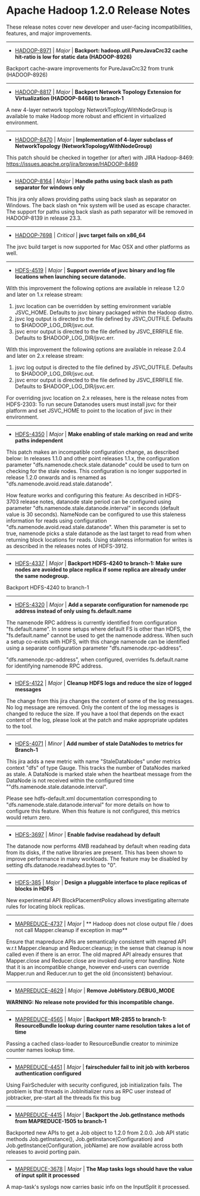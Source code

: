 
<!---
# Licensed to the Apache Software Foundation (ASF) under one
# or more contributor license agreements.  See the NOTICE file
# distributed with this work for additional information
# regarding copyright ownership.  The ASF licenses this file
# to you under the Apache License, Version 2.0 (the
# "License"); you may not use this file except in compliance
# with the License.  You may obtain a copy of the License at
#
#     http://www.apache.org/licenses/LICENSE-2.0
#
# Unless required by applicable law or agreed to in writing, software
# distributed under the License is distributed on an "AS IS" BASIS,
# WITHOUT WARRANTIES OR CONDITIONS OF ANY KIND, either express or implied.
# See the License for the specific language governing permissions and
# limitations under the License.
-->
# Apache Hadoop  1.2.0 Release Notes

These release notes cover new developer and user-facing incompatibilities, features, and major improvements.


---

* [HADOOP-8971](https://issues.apache.org/jira/browse/HADOOP-8971) | *Major* | **Backport: hadoop.util.PureJavaCrc32 cache hit-ratio is low for static data (HADOOP-8926)**

Backport cache-aware improvements for PureJavaCrc32 from trunk (HADOOP-8926)


---

* [HADOOP-8817](https://issues.apache.org/jira/browse/HADOOP-8817) | *Major* | **Backport Network Topology Extension for Virtualization (HADOOP-8468) to branch-1**

A new 4-layer network topology NetworkToplogyWithNodeGroup is available to make Hadoop more robust and efficient in virtualized environment.


---

* [HADOOP-8470](https://issues.apache.org/jira/browse/HADOOP-8470) | *Major* | **Implementation of 4-layer subclass of NetworkTopology (NetworkTopologyWithNodeGroup)**

This patch should be checked in together (or after) with JIRA Hadoop-8469: https://issues.apache.org/jira/browse/HADOOP-8469


---

* [HADOOP-8164](https://issues.apache.org/jira/browse/HADOOP-8164) | *Major* | **Handle paths using back slash as path separator for windows only**

This jira only allows providing paths using back slash as separator on Windows. The back slash on *nix system will be used as escape character. The support for paths using back slash as path separator will be removed in HADOOP-8139 in release 23.3.


---

* [HADOOP-7698](https://issues.apache.org/jira/browse/HADOOP-7698) | *Critical* | **jsvc target fails on x86\_64**

The jsvc build target is now supported for Mac OSX and other platforms as well.


---

* [HDFS-4519](https://issues.apache.org/jira/browse/HDFS-4519) | *Major* | **Support override of jsvc binary and log file locations when launching secure datanode.**

With this improvement the following options are available in release 1.2.0 and later on 1.x release stream:
1. jsvc location can be overridden by setting environment variable JSVC\_HOME. Defaults to jsvc binary packaged within the Hadoop distro.
2. jsvc log output is directed to the file defined by JSVC\_OUTFILE. Defaults to $HADOOP\_LOG\_DIR/jsvc.out.
3. jsvc error output is directed to the file defined by JSVC\_ERRFILE file.  Defaults to $HADOOP\_LOG\_DIR/jsvc.err.

With this improvement the following options are available in release 2.0.4 and later on 2.x release stream:
1. jsvc log output is directed to the file defined by JSVC\_OUTFILE. Defaults to $HADOOP\_LOG\_DIR/jsvc.out.
2. jsvc error output is directed to the file defined by JSVC\_ERRFILE file.  Defaults to $HADOOP\_LOG\_DIR/jsvc.err.

For overriding jsvc location on 2.x releases, here is the release notes from HDFS-2303:
To run secure Datanodes users must install jsvc for their platform and set JSVC\_HOME to point to the location of jsvc in their environment.


---

* [HDFS-4350](https://issues.apache.org/jira/browse/HDFS-4350) | *Major* | **Make enabling of stale marking on read and write paths independent**

This patch makes an incompatible configuration change, as described below:
In releases 1.1.0 and other point releases 1.1.x, the configuration parameter "dfs.namenode.check.stale.datanode" could be used to turn on checking for the stale nodes. This configuration is no longer supported in release 1.2.0 onwards and is renamed as "dfs.namenode.avoid.read.stale.datanode". 

How feature works and configuring this feature:
As described in HDFS-3703 release notes, datanode stale period can be configured using parameter "dfs.namenode.stale.datanode.interval" in seconds (default value is 30 seconds). NameNode can be configured to use this staleness information for reads using configuration "dfs.namenode.avoid.read.stale.datanode". When this parameter is set to true, namenode picks a stale datanode as the last target to read from when returning block locations for reads. Using staleness information for writes is as described in the releases notes of HDFS-3912.


---

* [HDFS-4337](https://issues.apache.org/jira/browse/HDFS-4337) | *Major* | **Backport HDFS-4240 to branch-1: Make sure nodes are avoided to place replica if some replica are already under the same nodegroup.**

Backport HDFS-4240 to branch-1


---

* [HDFS-4320](https://issues.apache.org/jira/browse/HDFS-4320) | *Major* | **Add a separate configuration for namenode rpc address instead of only using fs.default.name**

The namenode RPC address is currently identified from configuration "fs.default.name". In some setups where default FS is other than HDFS, the "fs.default.name" cannot be used to get the namenode address. When such a setup co-exists with HDFS, with this change namenode can be identified using a separate configuration parameter "dfs.namenode.rpc-address".

"dfs.namenode.rpc-address", when configured, overrides fs.default.name for identifying namenode RPC address.


---

* [HDFS-4122](https://issues.apache.org/jira/browse/HDFS-4122) | *Major* | **Cleanup HDFS logs and reduce the size of logged messages**

The change from this jira changes the content of some of the log messages. No log message are removed. Only the content of the log messages is changed to reduce the size. If you have a tool that depends on the exact content of the log, please look at the patch and make appropriate updates to the tool.


---

* [HDFS-4071](https://issues.apache.org/jira/browse/HDFS-4071) | *Minor* | **Add number of stale DataNodes to metrics for Branch-1**

This jira adds a new metric with name "StaleDataNodes" under metrics context "dfs" of type Gauge. This tracks the number of DataNodes marked as stale. A DataNode is marked stale when the heartbeat message from the DataNode is not received within the configured time ""dfs.namenode.stale.datanode.interval". 


Please see hdfs-default.xml documentation corresponding to "dfs.namenode.stale.datanode.interval" for more details on how to configure this feature. When this feature is not configured, this metrics would return zero.


---

* [HDFS-3697](https://issues.apache.org/jira/browse/HDFS-3697) | *Minor* | **Enable fadvise readahead by default**

The datanode now performs 4MB readahead by default when reading data from its disks, if the native libraries are present. This has been shown to improve performance in many workloads. The feature may be disabled by setting dfs.datanode.readahead.bytes to "0".


---

* [HDFS-385](https://issues.apache.org/jira/browse/HDFS-385) | *Major* | **Design a pluggable interface to place replicas of blocks in HDFS**

New experimental API BlockPlacementPolicy allows investigating alternate rules for locating block replicas.


---

* [MAPREDUCE-4737](https://issues.apache.org/jira/browse/MAPREDUCE-4737) | *Major* | ** Hadoop does not close output file / does not call Mapper.cleanup if exception in map**

Ensure that mapreduce APIs are semantically consistent with mapred API w.r.t Mapper.cleanup and Reducer.cleanup; in the sense that cleanup is now called even if there is an error. The old mapred API already ensures that Mapper.close and Reducer.close are invoked during error handling. Note that it is an incompatible change, however end-users can override Mapper.run and Reducer.run to get the old (inconsistent) behaviour.


---

* [MAPREDUCE-4629](https://issues.apache.org/jira/browse/MAPREDUCE-4629) | *Major* | **Remove JobHistory.DEBUG\_MODE**

**WARNING: No release note provided for this incompatible change.**


---

* [MAPREDUCE-4565](https://issues.apache.org/jira/browse/MAPREDUCE-4565) | *Major* | **Backport MR-2855 to branch-1: ResourceBundle lookup during counter name resolution takes a lot of time**

Passing a cached class-loader to ResourceBundle creator to minimize counter names lookup time.


---

* [MAPREDUCE-4451](https://issues.apache.org/jira/browse/MAPREDUCE-4451) | *Major* | **fairscheduler fail to init job with kerberos authentication configured**

Using FairScheduler with security configured, job initialization fails. The problem is that threads in JobInitializer runs as RPC user instead of jobtracker, pre-start all the threads fix this bug


---

* [MAPREDUCE-4415](https://issues.apache.org/jira/browse/MAPREDUCE-4415) | *Major* | **Backport the Job.getInstance methods from MAPREDUCE-1505 to branch-1**

Backported new APIs to get a Job object to 1.2.0 from 2.0.0. Job API static methods Job.getInstance(), Job.getInstance(Configuration) and Job.getInstance(Configuration, jobName) are now available across both releases to avoid porting pain.


---

* [MAPREDUCE-3678](https://issues.apache.org/jira/browse/MAPREDUCE-3678) | *Major* | **The Map tasks logs should have the value of input split it processed**

A map-task's syslogs now carries basic info on the InputSplit it processed.



